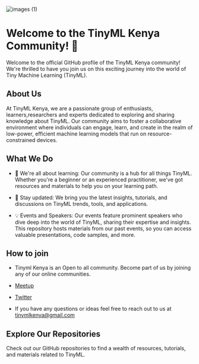 


   ![images (1)](https://github.com/tinyml-kenya/tinyml-kenya/assets/142266523/b0f39e83-6969-4123-9604-246c36369c77)
# Welcome to the TinyML Kenya Community! 👋 

Welcome to the official GitHub profile of the TinyML Kenya community! We're thrilled to have you join us on this exciting journey into the world of Tiny Machine Learning (TinyML).

## About Us

At TinyML Kenya, we are a passionate group of enthusiasts, learners,researchers and experts dedicated to exploring and sharing knowledge about TinyML. Our community aims to foster a collaborative environment where individuals can engage, learn, and create in the realm of low-power, efficient machine learning models that run on resource-constrained devices.

## What We Do

- 🌱 We're all about learning: Our community is a hub for all things TinyML. Whether you're a beginner or an experienced practitioner, we've got resources and materials to help you on your learning path.

- 👀 Stay updated: We bring you the latest insights, tutorials, and discussions on TinyML trends, tools, and applications.

- 💡 Events and Speakers: Our events feature prominent speakers who dive deep into the world of TinyML, sharing their expertise and insights. This repository hosts materials from our past events, so you can access valuable presentations, code samples, and more.

## How to join

-  Tinyml Kenya is an Open to all community. Become part of us by joining any of our online communities.
- [Meetup](https://www.meetup.com/tiny-ml-enabling-ultra-low-power-ml-at-the-edge-kenya/)
- [Twitter](https://twitter.com/tinymlkenya?lang=en)

- If you have any questions or ideas feel free to reach out to us at tinymlkenya@gmail.com

## Explore Our Repositories

Check out our GitHub repositories to find a wealth of resources, tutorials, and materials related to TinyML. 

<!---
Feel free to modify and customize this introduction according to your community's specific goals, values, and branding.
--->


<!---
tinyml-kenya/tinyml-kenya is a ✨ special ✨ repository because its `README.md` (this file) appears on your GitHub profile.
You can click the Preview link to take a look at your changes.
--->
